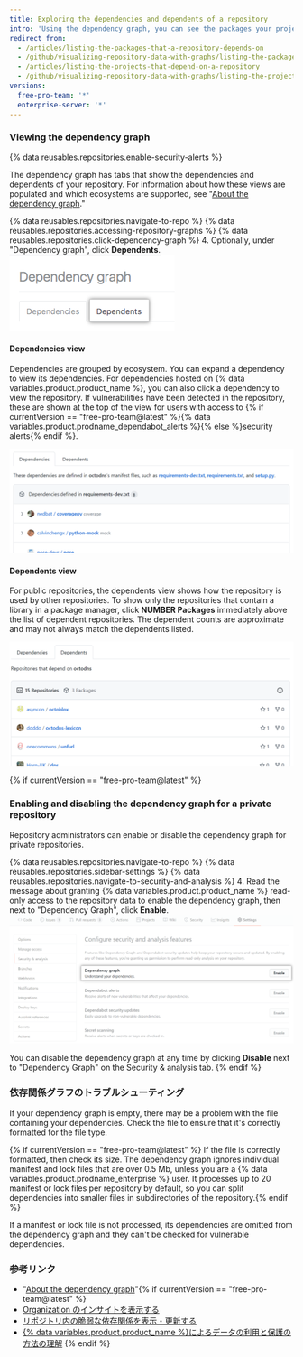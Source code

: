 ```yaml
---
title: Exploring the dependencies and dependents of a repository
intro: 'Using the dependency graph, you can see the packages your project depends on and the repositories that depend on it. In addition, you can see any vulnerabilities detected in its dependencies.'
redirect_from:
  - /articles/listing-the-packages-that-a-repository-depends-on
  - /github/visualizing-repository-data-with-graphs/listing-the-packages-that-a-repository-depends-on
  - /articles/listing-the-projects-that-depend-on-a-repository
  - /github/visualizing-repository-data-with-graphs/listing-the-projects-that-depend-on-a-repository
versions:
  free-pro-team: '*'
  enterprise-server: '*'
---
```


### Viewing the dependency graph

{% data reusables.repositories.enable-security-alerts %}

The dependency graph has tabs that show the dependencies and dependents of your repository. For information about how these views are populated and which ecosystems are supported, see "[About the dependency graph](about-the-dependency-graph)."

{% data reusables.repositories.navigate-to-repo %}
{% data reusables.repositories.accessing-repository-graphs %}
{% data reusables.repositories.click-dependency-graph %}
4. Optionally, under "Dependency graph", click **Dependents**. ![依存関係グラフ ページの [Dependents] タブ](/assets/images/help/graphs/dependency-graph-dependents-tab.png)

#### Dependencies view

Dependencies are grouped by ecosystem. You can expand a dependency to view its dependencies. For dependencies hosted on {% data variables.product.product_name %}, you can also click a dependency to view the repository. If vulnerabilities have been detected in the repository, these are shown at the top of the view for users with access to {% if currentVersion == "free-pro-team@latest" %}{% data variables.product.prodname_dependabot_alerts %}{% else %}security alerts{% endif %}.

![依存関係グラフ](/assets/images/help/graphs/dependencies_graph.png)

#### Dependents view

For public repositories, the dependents view shows how the repository is used by other repositories. To show only the repositories that contain a library in a package manager, click **NUMBER Packages** immediately above the list of dependent repositories. The dependent counts are approximate and may not always match the dependents listed.

![依存グラフ](/assets/images/help/graphs/dependents_graph.png)

{% if currentVersion == "free-pro-team@latest" %}
### Enabling and disabling the dependency graph for a private repository

Repository administrators can enable or disable the dependency graph for private repositories.

{% data reusables.repositories.navigate-to-repo %}
{% data reusables.repositories.sidebar-settings %}
{% data reusables.repositories.navigate-to-security-and-analysis %}
4. Read the message about granting {% data variables.product.product_name %} read-only access to the repository data to enable the dependency graph, then next to "Dependency Graph", click **Enable**. !["Enable" button for the dependency graph](/assets/images/help/repository/dependency-graph-enable-button.png)

You can disable the dependency graph at any time by clicking **Disable** next to "Dependency Graph" on the Security & analysis tab.
{% endif %}

### 依存関係グラフのトラブルシューティング

If your dependency graph is empty, there may be a problem with the file containing your dependencies. Check the file to ensure that it's correctly formatted for the file type.

{% if currentVersion == "free-pro-team@latest" %}
If the file is correctly formatted, then check its size. The dependency graph ignores individual manifest and lock files that are over 0.5 Mb, unless you are a {% data variables.product.prodname_enterprise %} user. It processes up to 20 manifest or lock files per repository by default, so you can split dependencies into smaller files in subdirectories of the repository.{% endif %}

If a manifest or lock file is not processed, its dependencies are omitted from the dependency graph and they can't be checked for vulnerable dependencies.

### 参考リンク

- "[About the dependency graph](about-the-dependency-graph)"{% if currentVersion == "free-pro-team@latest" %}
- [Organization のインサイトを表示する](/github/setting-up-and-managing-organizations-and-teams/viewing-insights-for-your-organization)
- [リポジトリ内の脆弱な依存関係を表示・更新する](/github/managing-security-vulnerabilities/viewing-and-updating-vulnerable-dependencies-in-your-repository)
- [{% data variables.product.product_name %}によるデータの利用と保護の方法の理解](/github/understanding-how-github-uses-and-protects-your-data)
{% endif %}
